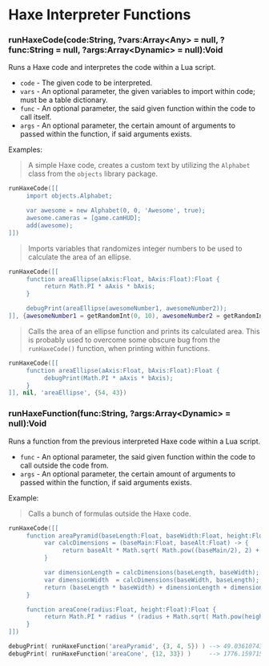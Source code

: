 # Haxe Interpreter Functions
### runHaxeCode(code:String, ?vars:Array\<Any\> = null, ?func:String = null, ?args:Array\<Dynamic\> = null):Void
Runs a Haxe code and interpretes the code within a Lua script.

- `code` - The given code to be interpreted.
- `vars` - An optional parameter, the given variables to import within code; must be a table dictionary.
- `func` - An optional parameter, the said given function within the code to call itself.
- `args` - An optional parameter, the certain amount of arguments to passed within the function, if said arguments exists.

Examples:
> A simple Haxe code, creates a custom text by utilizing the `Alphabet` class from the `objects` library package.
```lua
runHaxeCode([[
     import objects.Alphabet;

     var awesome = new Alphabet(0, 0, 'Awesome', true);
     awesome.cameras = [game.camHUD];
     add(awesome);
]])
```

> Imports variables that randomizes integer numbers to be used to calculate the area of an ellipse.
```lua
runHaxeCode([[
     function areaEllipse(aAxis:Float, bAxis:Float):Float {
          return Math.PI * aAxis * bAxis;
     }

     debugPrint(areaEllipse(awesomeNumber1, awesomeNumber2));
]], {awesomeNumber1 = getRandomInt(0, 10), awesomeNumber2 = getRandomInt(0, 10)})
```

> Calls the area of an ellipse function and prints its calculated area. This is probably used to overcome some obscure  bug from the `runHaxeCode()` function, when printing within functions.
```lua
runHaxeCode([[
     function areaEllipse(aAxis:Float, bAxis:Float):Float {
          debugPrint(Math.PI * aAxis * bAxis);
     }
]], nil, 'areaEllipse', {54, 43})
```

### runHaxeFunction(func:String, ?args:Array\<Dynamic\> = null):Void
Runs a function from the previous interpreted Haxe code within a Lua script.

- `func` - An optional parameter, the said given function within the code to call outside the code from.
- `args` - An optional parameter, the certain amount of arguments to passed within the function, if said arguments exists. 

Example:
> Calls a bunch of formulas outside the Haxe code.
```lua
runHaxeCode([[
     function areaPyramid(baseLength:Float, baseWidth:Float, height:Float):Float {
          var calcDimensions = (baseMain:Float, baseAlt:Float) -> {
               return baseAlt * Math.sqrt( Math.pow((baseMain/2), 2) + Math.pow(height, 2) );
          }

          var dimensionLength = calcDimensions(baseLength, baseWidth);
          var dimensionWidth  = calcDimensions(baseWidth, baseLength);
          return (baseLength * baseWidth) + dimensionLength + dimensionWidth;
     }

     function areaCone(radius:Float, height:Float):Float {
          return Math.PI * radius * (radius + Math.sqrt( Math.pow(height, 2) + Math.pow(radius, 2) ));
     }
]])

debugPrint( runHaxeFunction('areaPyramid', {3, 4, 5}) ) --> 49.036107439225
debugPrint( runHaxeFunction('areaCone', {12, 33}) )     --> 1776.1597151886
```